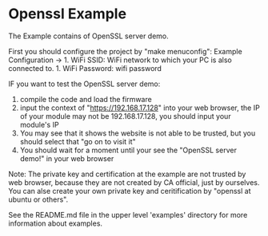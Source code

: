 # Openssl Example

The Example contains of OpenSSL server demo.

First you should configure the project by "make menuconfig":
  Example Configuration -> 
    1. WiFi SSID: WiFi network to which your PC is also connected to. 
    1. WiFi Password: wifi password
    
IF you want to test the OpenSSL server demo: 
  1. compile the code and load the firmware 
  2. input the context of "https://192.168.17.128" into your web browser, the IP of your module may not be 192.168.17.128, you should input your module's IP
  3. You may see that it shows the website is not able to be trusted, but you should select that "go on to visit it"
  4. You should wait for a moment until your see the "OpenSSL server demo!" in your web browser
  
Note:
  The private key and certification at the example are not trusted by web browser, because they are not created by CA official, just by ourselves.
  You can alse create your own private key and ceritification by "openssl at ubuntu or others".  

See the README.md file in the upper level 'examples' directory for more information about examples.
